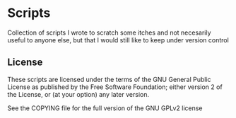 # Scripts

Collection of scripts I wrote to scratch some itches and not necesarily useful to anyone else, but that I would still like to keep under version control

## License

These scripts are licensed under the terms of the GNU General Public License as published by the Free Software Foundation; either version 2 of the License, or (at your option) any later version.

See the COPYING file for the full version of the GNU GPLv2 license

